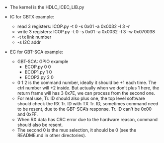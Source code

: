 
- The kernel is the HDLC_ICEC_LIB.py

- IC for GBTX example:
  + read 3 registers:   ICOP.py -t 0 -s 0x01 -a 0x0032 -l 3 -r
  + write 3 registers:  ICOP.py -t 0 -s 0x01 -a 0x0032 -l 3 -w 0x070038
  + -t tx link number
  + -s I2C addr

- EC for GBT-SCA example:
  + GBT-SCA: GPIO example
    * ECOP.py 0 0
    * ECOP1.py 1 0
    * ECOP2.py 2 0
  + 0 1 2 is the command number, ideally it should be +1 each time. The ctrl number will +2 inside. But actually when we don’t plus 1 here, the return frame will has 3 0x7E, we can process from the second one.
  + For real use, Tr. ID should also plus one, the top level software should check the RX Tr. ID with TX Tr. ID, sometimes command need to be resent, due to the GBT-SCA’s response. Tr. ID can't be 0x00 and 0xFF.
  + When RX data has CRC error due to the hardware reason, command should also be resent.
  + The second 0 is the mux selection, it should be 0 (see the README.md in other directories).

